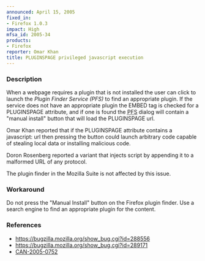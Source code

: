```yaml
---
announced: April 15, 2005
fixed_in:
- Firefox 1.0.3
impact: High
mfsa_id: 2005-34
products:
- Firefox
reporter: Omar Khan
title: PLUGINSPAGE privileged javascript execution
---
```


<h3>Description</h3>

<p>When a webpage requires a plugin that is not installed the user can click to
launch the <dfn>Plugin Finder Service (PFS)</dfn> to find an appropriate plugin. If the
service does not have an appropriate plugin the EMBED tag is checked for a
PLUGINSPAGE attribute, and if one is found the 
<abbr title="Plugin Finder Service">PFS</abbr> dialog will contain a
"manual install" button that will load the PLUGINSPAGE url.</p>

<p>Omar Khan reported that if the PLUGINSPAGE attribute contains a javascript: url
then pressing the button could launch arbitrary code capable of stealing local
data or installing malicious code.</p>

<p>Doron Rosenberg reported a variant that injects script by
appending it to a malformed URL of any protocol.</p>

<p>The plugin finder in the Mozilla Suite is not affected by this issue.</p>

<h3>Workaround</h3>

<p>Do not press the "Manual Install" button on the Firefox plugin finder.
Use a search engine to find an appropriate plugin for the content.</p>

<h3>References</h3>

<ul>
<li><a href="https://bugzilla.mozilla.org/show_bug.cgi?id=288556">
https://bugzilla.mozilla.org/show_bug.cgi?id=288556</a></li>
<li><a href="https://bugzilla.mozilla.org/show_bug.cgi?id=289171">
https://bugzilla.mozilla.org/show_bug.cgi?id=289171</a></li>
<li><a class="ex-ref" href="http://www.cve.mitre.org/cgi-bin/cvename.cgi?name=CAN-2005-0752">
CAN-2005-0752</a></li>
</ul>



